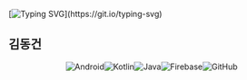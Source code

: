 [![Typing SVG](https://readme-typing-svg.demolab.com?font=Fira+Code&weight=800&size=16&duration=2000&pause=500&color=04F716&center=true&width=435&height=28&lines=Hello+World!)](https://git.io/typing-svg)

## 김동건

<div align="center">

![Android](https://img.shields.io/badge/Android-3DDC84?style=for-the-badge&logo=android&logoColor=white)![Kotlin](https://img.shields.io/badge/kotlin-%237F52FF.svg?style=for-the-badge&logo=kotlin&logoColor=white)![Java](https://img.shields.io/badge/java-%23ED8B00.svg?style=for-the-badge&logo=openjdk&logoColor=white)![Firebase](https://img.shields.io/badge/firebase-a08021?style=for-the-badge&logo=firebase&logoColor=ffcd34)![GitHub](https://img.shields.io/badge/github-%23121011.svg?style=for-the-badge&logo=github&logoColor=white)

</div>
